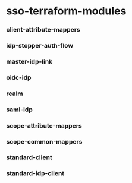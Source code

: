 # sso-terraform-modules

### client-attribute-mappers

### idp-stopper-auth-flow

### master-idp-link

### oidc-idp

### realm

### saml-idp

### scope-attribute-mappers

### scope-common-mappers

### standard-client

### standard-idp-client
